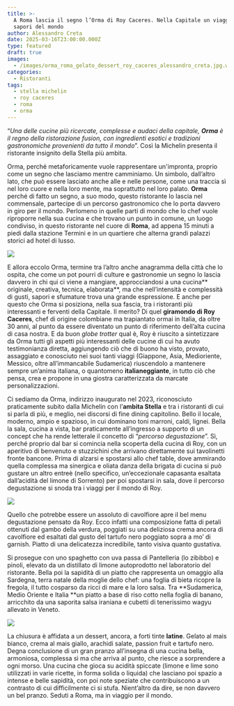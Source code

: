 ```yaml
---
title: >-
  A Roma lascia il segno l’Orma di Roy Caceres. Nella Capitale un viaggio tra i
  sapori del mondo
author: Alessandro Creta
date: 2025-03-16T23:00:00.000Z
type: featured
draft: true
images:
  - /images/orma_roma_gelato_dessert_roy_caceres_alessandro_creta.jpg.webp
categories:
  - Ristoranti
tags:
  - stella michelin
  - roy caceres
  - roma
  - orma
---
```


“*Una delle cucine più ricercate, complesse e audaci della capitale, **Orma** è il regno della ristorazione fusion, con ingredienti esotici e tradizioni gastronomiche provenienti da tutto il mondo*”. Così la Michelin presenta il ristorante insignito della Stella più ambìta.

Orma, perché metaforicamente vuole rappresentare un'impronta, proprio come un segno che lasciamo mentre camminiamo. Un simbolo, dall’altro lato, che può essere lasciato anche alle e nelle persone, come una traccia sì nel loro cuore e nella loro mente, ma soprattutto nel loro palato. **Orma** perché di fatto un segno, a suo modo, questo ristorante lo lascia nel commensale, partecipe di un percorso gastronomico che lo porta davvero in giro per il mondo. Perlomeno in quelle parti di mondo che lo chef vuole riproporre nella sua cucina e che trovano un punto in comune, un luogo condiviso, in questo ristorante nel cuore di **Roma**, ad appena 15 minuti a piedi dalla stazione Termini e in un quartiere che alterna grandi palazzi storici ad hotel di lusso.

![](/images/orma_roma_ingresso.jpg.webp)

E allora eccolo Orma, termine tra l’altro anche anagramma della città che lo ospita, che come un pot pourri di culture e gastronomie un segno lo lascia davvero in chi qui ci viene a mangiare, approcciandosi a una cucina** originale, creativa, tecnica, elaborata**, ma che nell’intensità e complessità di gusti, sapori e sfumature trova una grande espressione. E anche per questo che Orma si posiziona, nella sua fascia, tra i ristoranti più interessanti e ferventi della Capitale. Il merito? Di quel **giramondo di Roy Caceres**, chef di origine colombiane ma trapiantato ormai in Italia, da oltre 30 anni, al punto da essere diventato un punto di riferimento dell’alta cucina di casa nostra. E da buon *globe trotter* qual è, Roy è riuscito a sintetizzare da Orma tutti gli aspetti più interessanti delle cucine di cui ha avuto testimonianza diretta, aggiungendo ciò che di buono ha visto, provato, assaggiato e conosciuto nei suoi tanti viaggi (Giappone, Asia, Medioriente, Messico, oltre all’immancabile Sudamerica) riuscendolo a mantenere sempre un’anima italiana, o quantomeno **italianeggiante**, in tutto ciò che pensa, crea e propone in una giostra caratterizzata da marcate personalizzazioni.

Ci sediamo da Orma, indirizzo inaugurato nel 2023, riconosciuto praticamente subito dalla Michelin con l’**ambita Stella** e tra i ristoranti di cui si parla di più, e meglio, nei discorsi di fine dining capitolino. Bello il locale, moderno, ampio e spazioso, in cui dominano toni marroni, caldi, lignei. Bella la sala, cucina a vista, bar praticamente all’ingresso a supporto di un concept che ha rende letterale il concetto di “*percorso degustazione*”. Sì, perché proprio dal bar si comincia nella scoperta della cucina di Roy, con un aperitivo di benvenuto e stuzzichini che arrivano direttamente sui tavolinetti fronte bancone. Prima di alzarsi e spostarsi allo chef table, dove ammirando quella complessa ma sinergica e oliata danza della brigata di cucina si può gustare un altro entreè (nello specifico, un’eccezionale capasanta esaltata dall’acidità del limone di Sorrento) per poi spostarsi in sala, dove il percorso degustazione si snoda tra i viaggi per il mondo di Roy.

![](/images/orma_roma_capasanta_caceres.jpg.webp)

Quello che potrebbe essere un assoluto di cavolfiore apre il bel menu degustazione pensato da Roy. Ecco infatti una composizione fatta di petali ottenuti dal gambo della verdura, poggiati su una deliziosa crema ancora di cavolfiore ed esaltati dal gusto del tartufo nero poggiato sopra a mo’ di garnish. Piatto di una delicatezza incredibile, tanto visiva quanto gustativa.

Si prosegue con uno spaghetto con uva passa di Pantelleria (lo zibibbo) e pinoli, elevato da un distillato di limone autoprodotto nel laboratorio del ristorante. Bella poi la sapidità di un piatto che rappresenta un omaggio alla Sardegna, terra natale della moglie dello chef: una foglia di bieta ricopre la fregola, il tutto cosparso da ricci di mare e la loro salsa. Tra **Sudamerica, Medio Oriente e Italia **un piatto a base di riso cotto nella foglia di banano, arricchito da una saporita salsa iraniana e cubetti di tenerissimo wagyu allevato in Veneto.

![](/images/ormai_roma_wagyu_caceres_alessandro_creta.jpg.webp)

La chiusura è affidata a un dessert, ancora, a forti tinte **latine**. Gelato al mais bianco, crema al mais giallo, arachidi salate, passion fruit e tartufo nero. Degna conclusione di un gran pranzo all’insegna di una cucina bella, armoniosa, complessa sì ma che arriva al punto, che riesce a sorprendere a ogni morso. Una cucina che gioca su acidità spiccate (limone e lime sono utilizzati in varie ricette, in forma solida o liquida) che lasciano poi spazio a intense e belle sapidità, con poi note speziate che contribuiscono a un contrasto di cui difficilmente ci si stufa. Nient’altro da dire, se non davvero un bel pranzo. Seduti a Roma, ma in viaggio per il mondo.

